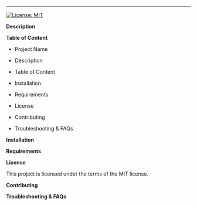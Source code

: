 
****

 [![License: MIT](https://img.shields.io/badge/License-MIT-yellow.svg)](https://opensource.org/licenses/MIT)

**Description** 



**Table of Content**

- Project Name


- Description


- Table of Content


- Installation


- Requirements


- License


- Contributing


- Troubleshooting & FAQs


**Installation** 



**Requirements** 



**License** 

This project is licensed under the terms of the MIT license.


**Contributing** 



**Troubleshooting & FAQs** 


